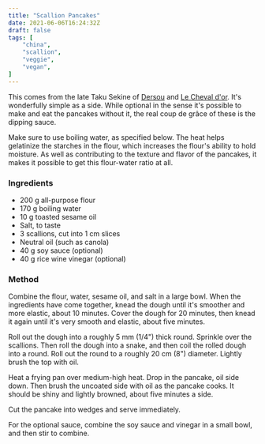```yaml
---
title: "Scallion Pancakes"
date: 2021-06-06T16:24:32Z
draft: false
tags: [
    "china",
    "scallion",
    "veggie",
    "vegan",
]
---
```


This comes from the late Taku Sekine of [Dersou](https://www.dersouparis.com) and [Le Cheval d'or](https://chevaldorparis.com). It's wonderfully simple as a side. While optional in the sense it's possible to make and eat the pancakes without it, the real coup de grâce of these is the dipping sauce.

Make sure to use boiling water, as specified below. The heat helps gelatinize the starches in the flour, which increases the flour's ability to hold moisture. As well as contributing to the texture and flavor of the pancakes, it makes it possible to get this flour-water ratio at all.

### Ingredients

* 200 g all-purpose flour
* 170 g boiling water
* 10 g toasted sesame oil
* Salt, to taste
* 3 scallions, cut into 1 cm slices
* Neutral oil (such as canola)
* 40 g soy sauce (optional)
* 40 g rice wine vinegar (optional)

### Method

Combine the flour, water, sesame oil, and salt in a large bowl. When the ingredients have come together, knead the dough until it's smoother and more elastic, about 10 minutes. Cover the dough for 20 minutes, then knead it again until it's very smooth and elastic, about five minutes.

Roll out the dough into a roughly 5 mm (1/4") thick round. Sprinkle over the scallions. Then roll the dough into a snake, and then coil the rolled dough into a round. Roll out the round to a roughly 20 cm (8") diameter. Lightly brush the top with oil.

Heat a frying pan over medium-high heat. Drop in the pancake, oil side down. Then brush the uncoated side with oil as the pancake cooks. It should be shiny and lightly browned, about five minutes a side.

Cut the pancake into wedges and serve immediately.

For the optional sauce, combine the soy sauce and vinegar in a small bowl, and then stir to combine.
